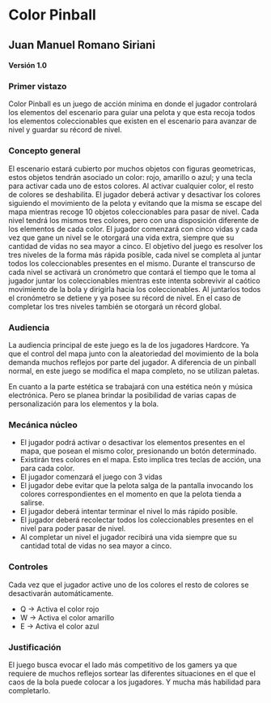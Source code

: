 # Color Pinball
## Juan Manuel Romano Siriani
#### Versión 1.0

### Primer vistazo
Color Pinball es un juego de acción mínima en donde el jugador controlará los elementos del escenario para guiar una pelota y que esta recoja todos los elementos coleccionables que existen en el escenario para avanzar de nivel y guardar su récord de nivel.

### Concepto general
El escenario estará cubierto por muchos objetos con figuras geometricas, estos objetos tendrán asociado un color: rojo, amarillo o azul; y una tecla para activar cada uno de estos colores. Al activar cualquier color, el resto de colores se deshabilita. El jugador deberá activar y desactivar los colores siguiendo el movimiento de la pelota y evitando que la misma se escape del mapa mientras recoge 10 objetos coleccionables para pasar de nivel.
Cada nivel tendrá los mismos tres colores, pero con una disposición diferente de los elementos de cada color.
El jugador comenzará con cinco vidas y cada vez que gane un nivel se le otorgará una vida extra, siempre que su cantidad de vidas no sea mayor a cinco.
El objetivo del juego es resolver los tres niveles de la forma más rápida posible, cada nivel se completa al juntar todos los coleccionables presentes en el mismo. Durante el transcurso de cada nivel se activará un cronómetro que contará el tiempo que le toma al jugador juntar los coleccionables mientras este intenta sobrevivir al caótico movimiento de la bola y dirigirla hacia los coleccionables. Al juntarlos todos el cronómetro se detiene y ya posee su récord de nivel. En el caso de completar los tres niveles también se otorgará un récord global.

### Audiencia
La audiencia principal de este juego es la de los jugadores Hardcore. Ya que el control del mapa junto con la aleatoriedad del movimiento de la bola demanda muchos reflejos por parte del jugador. A diferencia de un pinball normal, en este juego se modifica el mapa completo, no se utilizan paletas.

En cuanto a la parte estética se trabajará con una estética neón y música electrónica. Pero se planea brindar la posibilidad de varias capas de personalización para los elementos y la bola.

### Mecánica núcleo
- El jugador podrá activar o desactivar los elementos presentes en el mapa, que posean el mismo color, presionando un botón determinado.
- Existirán tres colores en el mapa. Esto implica tres teclas de acción, una para cada color.
- El jugador comenzará el juego con 3 vidas
- El jugador debe evitar que la pelota salga de la pantalla invocando los colores correspondientes en el momento en que la pelota tienda a salirse.
- El jugador deberá intentar terminar el nivel lo más rápido posible.
- El jugador deberá recolectar todos los coleccionables presentes en el nivel para poder pasar de nivel.
- Al completar un nivel el jugador recibirá una vida siempre que su cantidad total de vidas no sea mayor a cinco.

### Controles
Cada vez que el jugador active uno de los colores el resto de colores se desactivarán automáticamente.
- Q -> Activa el color rojo
- W -> Activa el color amarillo
- E -> Activa el color azul

### Justificación
El juego busca evocar el lado más competitivo de los gamers ya que requiere de muchos reflejos sortear las diferentes situaciones en el que el caos de la bola puede colocar a los jugadores. Y mucha más habilidad para completarlo.
